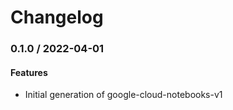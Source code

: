 # Changelog

### 0.1.0 / 2022-04-01

#### Features

* Initial generation of google-cloud-notebooks-v1
